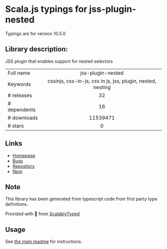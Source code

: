 
# Scala.js typings for jss-plugin-nested

Typings are for version 10.5.0

## Library description:
JSS plugin that enables support for nested selectors

|                    |                 |
| ------------------ | :-------------: |
| Full name          | jss-plugin-nested |
| Keywords           | cssinjs, css-in-js, css in js, jss, plugin, nested, nesting |
| # releases         | 32 |
| # dependents       | 16 |
| # downloads        | 11539471 |
| # stars            | 0 |

## Links
- [Homepage](https://github.com/cssinjs/jss#readme)
- [Bugs](https://github.com/cssinjs/jss/issues/new?title=[jss-plugin-nested])
- [Repository](https://github.com/cssinjs/jss)
- [Npm](https://www.npmjs.com/package/jss-plugin-nested)
    


## Note
This library has been generated from typescript code from first party type definitions.

Provided with :purple_heart: from [ScalablyTyped](https://github.com/oyvindberg/ScalablyTyped)

## Usage
See [the main readme](../../readme.md) for instructions.


